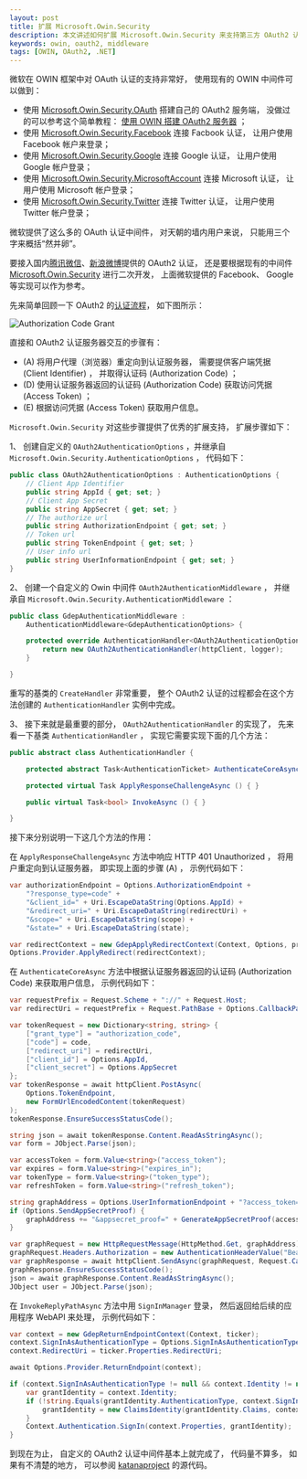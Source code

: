 ```yaml
---
layout: post
title: 扩展 Microsoft.Owin.Security
description: 本文讲述如何扩展 Microsoft.Owin.Security 来支持第三方 OAuth2 认证
keywords: owin, oauth2, middleware
tags: [OWIN, OAuth2, .NET]
---
```


微软在 OWIN 框架中对 OAuth 认证的支持非常好， 使用现有的 OWIN 中间件可以做到：

  - 使用 [Microsoft.Owin.Security.OAuth](https://www.nuget.org/packages/Microsoft.Owin.Security.OAuth/) 搭建自己的 OAuth2 服务端， 没做过的可以参考这个简单教程： [使用 OWIN 搭建 OAuth2 服务器](https://beginor.github.io/2015/01/24/oauth2-server-with-owin.html) ；
  - 使用 [Microsoft.Owin.Security.Facebook](https://www.nuget.org/packages/Microsoft.Owin.Security.Facebook/) 连接 Facbook 认证， 让用户使用 Facebook 帐户来登录；
  - 使用 [Microsoft.Owin.Security.Google](https://www.nuget.org/packages/Microsoft.Owin.Security.Google/) 连接 Google 认证， 让用户使用 Google 帐户登录；
  - 使用 [Microsoft.Owin.Security.MicrosoftAccount](https://www.nuget.org/packages/Microsoft.Owin.Security.MicrosoftAccount/) 连接 Microsoft 认证， 让用户使用 Microsoft 帐户登录；
  - 使用 [Microsoft.Owin.Security.Twitter](https://www.nuget.org/packages/Microsoft.Owin.Security.Twitter/) 连接 Twitter 认证， 让用户使用 Twitter 帐户登录；

微软提供了这么多的 OAuth 认证中间件， 对天朝的墙内用户来说， 只能用三个字来概括“然并卵”。

要接入国内[腾讯微信](https://open.weixin.qq.com/cgi-bin/showdocument?action=dir_list&t=resource/res_list&verify=1&id=open1419316505&token=&lang=zh_CN)、[新浪微博](https://open.weibo.com/authentication/)提供的 OAuth2 认证， 还是要根据现有的中间件 [Microsoft.Owin.Security](https://www.nuget.org/packages/Microsoft.Owin.Security/) 进行二次开发， 上面微软提供的 Facebook、 Google 等实现可以作为参考。

先来简单回顾一下 OAuth2 的[认证流程](https://tools.ietf.org/html/rfc6749#section-4.1)， 如下图所示：

![Authorization Code Grant](/assets/post-images/oauth2-auth-code-auth.png)

直接和 OAuth2 认证服务器交互的步骤有：

  - (A) 将用户代理（浏览器）重定向到认证服务器， 需要提供客户端凭据 (Client Identifier) ， 并取得认证码 (Authorization Code) ；
  - (D) 使用认证服务器返回的认证码 (Authorization Code) 获取访问凭据 (Access Token) ；
  - (E) 根据访问凭据 (Access Token) 获取用户信息。

`Microsoft.Owin.Security` 对这些步骤提供了优秀的扩展支持， 扩展步骤如下：

1、 创建自定义的 `OAuth2AuthenticationOptions` ，并继承自 `Microsoft.Owin.Security.AuthenticationOptions` ， 代码如下：

```csharp
public class OAuth2AuthenticationOptions : AuthenticationOptions {
    // Client App Identifier
    public string AppId { get; set; }
    // Client App Secret
    public string AppSecret { get; set; }
    // The authorize url
    public string AuthorizationEndpoint { get; set; }
    // Token url
    public string TokenEndpoint { get; set; }
    // User info url
    public string UserInformationEndpoint { get; set; }
}
```

2、 创建一个自定义的 Owin 中间件 `OAuth2AuthenticationMiddleware` ， 并继承自 `Microsoft.Owin.Security.AuthenticationMiddleware` ：

```csharp
public class GdepAuthenticationMiddleware :
    AuthenticationMiddleware<GdepAuthenticationOptions> {

    protected override AuthenticationHandler<OAuth2AuthenticationOptions> CreateHandler() {
        return new OAuth2AuthenticationHandler(httpClient, logger);
    }

}
```

重写的基类的 `CreateHandler` 非常重要， 整个 OAuth2 认证的过程都会在这个方法创建的 `AuthenticationHandler` 实例中完成。

3、 接下来就是最重要的部分， `OAuth2AuthenticationHandler` 的实现了， 先来看一下基类 `AuthenticationHandler` ， 实现它需要实现下面的几个方法：

```csharp
public abstract class AuthenticationHandler {

    protected abstract Task<AuthenticationTicket> AuthenticateCoreAsync ();

    protected virtual Task ApplyResponseChallengeAsync () { }

    public virtual Task<bool> InvokeAsync () { }

}
```

接下来分别说明一下这几个方法的作用：

在 `ApplyResponseChallengeAsync` 方法中响应 HTTP 401 Unauthorized ， 将用户重定向到认证服务器， 即实现上面的步骤 (A) ， 示例代码如下：

```csharp
var authorizationEndpoint = Options.AuthorizationEndpoint +
    "?response_type=code" +
    "&client_id=" + Uri.EscapeDataString(Options.AppId) +
    "&redirect_uri=" + Uri.EscapeDataString(redirectUri) +
    "&scope=" + Uri.EscapeDataString(scope) +
    "&state=" + Uri.EscapeDataString(state);

var redirectContext = new GdepApplyRedirectContext(Context, Options, properties, authorizationEndpoint);
Options.Provider.ApplyRedirect(redirectContext);
```

在 `AuthenticateCoreAsync` 方法中根据认证服务器返回的认证码 (Authorization Code) 来获取用户信息， 示例代码如下：

```csharp
var requestPrefix = Request.Scheme + "://" + Request.Host;
var redirectUri = requestPrefix + Request.PathBase + Options.CallbackPath;

var tokenRequest = new Dictionary<string, string> {
    ["grant_type"] = "authorization_code",
    ["code"] = code,
    ["redirect_uri"] = redirectUri,
    ["client_id"] = Options.AppId,
    ["client_secret"] = Options.AppSecret
};
var tokenResponse = await httpClient.PostAsync(
    Options.TokenEndpoint,
    new FormUrlEncodedContent(tokenRequest)
);
tokenResponse.EnsureSuccessStatusCode();

string json = await tokenResponse.Content.ReadAsStringAsync();
var form = JObject.Parse(json);

var accessToken = form.Value<string>("access_token");
var expires = form.Value<string>("expires_in");
var tokenType = form.Value<string>("token_type");
var refreshToken = form.Value<string>("refresh_token");

string graphAddress = Options.UserInformationEndpoint + "?access_token=" + Uri.EscapeDataString(accessToken);
if (Options.SendAppSecretProof) {
    graphAddress += "&appsecret_proof=" + GenerateAppSecretProof(accessToken);
}

var graphRequest = new HttpRequestMessage(HttpMethod.Get, graphAddress);
graphRequest.Headers.Authorization = new AuthenticationHeaderValue("Bearer", accessToken);
var graphResponse = await httpClient.SendAsync(graphRequest, Request.CallCancelled);
graphResponse.EnsureSuccessStatusCode();
json = await graphResponse.Content.ReadAsStringAsync();
JObject user = JObject.Parse(json);
```

在 `InvokeReplyPathAsync` 方法中用 `SignInManager` 登录， 然后返回给后续的应用程序 WebAPI 来处理， 示例代码如下：

```csharp
var context = new GdepReturnEndpointContext(Context, ticker);
context.SignInAsAuthenticationType = Options.SignInAsAuthenticationType;
context.RedirectUri = ticker.Properties.RedirectUri;

await Options.Provider.ReturnEndpoint(context);

if (context.SignInAsAuthenticationType != null && context.Identity != null) {
    var grantIdentity = context.Identity;
    if (!string.Equals(grantIdentity.AuthenticationType, context.SignInAsAuthenticationType, StringComparison.Ordinal)) {
        grantIdentity = new ClaimsIdentity(grantIdentity.Claims, context.SignInAsAuthenticationType, grantIdentity.NameClaimType, grantIdentity.RoleClaimType);
    }
    Context.Authentication.SignIn(context.Properties, grantIdentity);
}
```

到现在为止， 自定义的 OAuth2 认证中间件基本上就完成了， 代码量不算多， 如果有不清楚的地方， 可以参阅 [katanaproject](https://katanaproject.codeplex.com/SourceControl/latest#README) 的源代码。
